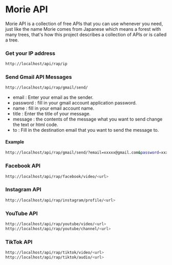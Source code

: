 # Morie API

Morie API is a collection of free APIs that you can use whenever you need, just like the name Morie comes from Japanese which means a forest with many trees, that's how this project describes a collection of APIs or is called a tree.

### Get your IP address

```bash
http://localhost/api/rap/ip
```

### Send Gmail API Messages

```bash
http://localhost/api/rap/gmail/send/
```

-   email : Enter your email as the sender.
-   password : fill in your gmail account application password.
-   name : fill in your email account name.
-   title : Enter the title of your message.
-   message : the contents of the message what you want to send change the text or html code.
-   to : Fill in the destination email that you want to send the message to.

#### Example

```bash
http://localhost/api/rap/gmail/send/?email=xxxxx@gmail.com&password=xxxxxxxxxx&name=Jhon Doe&title=Hari, here is a message for you&message=How are you?&to=xxxxx@gmail.com
```

### Facebook API

```bash
http://localhost/api/rap/facebook/video/<url>
```

### Instagram API

```bash
http://localhost/api/rap/instagram/profile/<url>
```

### YouTube API

```bash
http://localhost/api/rap/youtube/video/<url>
http://localhost/api/rap/youtube/channel/<url>
```

### TikTok API

```bash
http://localhost/api/rap/tiktok/video/<url>
http://localhost/api/rap/tiktok/audio/<url>
```
